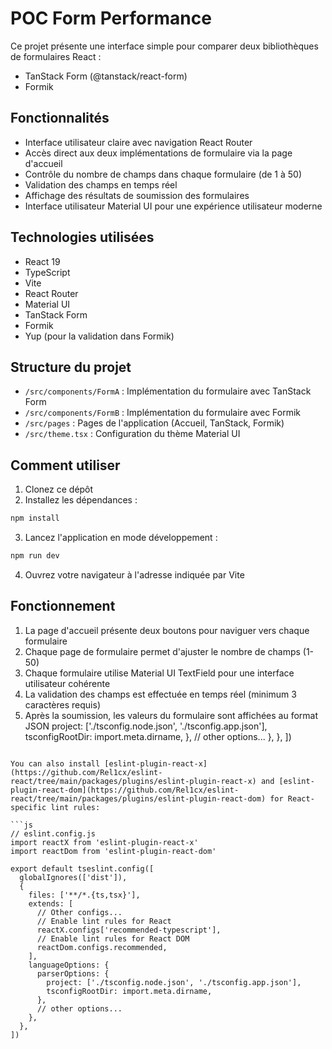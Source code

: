 # POC Form Performance

Ce projet présente une interface simple pour comparer deux bibliothèques de formulaires React :

- TanStack Form (@tanstack/react-form)
- Formik

## Fonctionnalités

- Interface utilisateur claire avec navigation React Router
- Accès direct aux deux implémentations de formulaire via la page d'accueil
- Contrôle du nombre de champs dans chaque formulaire (de 1 à 50)
- Validation des champs en temps réel
- Affichage des résultats de soumission des formulaires
- Interface utilisateur Material UI pour une expérience utilisateur moderne

## Technologies utilisées

- React 19
- TypeScript
- Vite
- React Router
- Material UI
- TanStack Form
- Formik
- Yup (pour la validation dans Formik)

## Structure du projet

- `/src/components/FormA` : Implémentation du formulaire avec TanStack Form
- `/src/components/FormB` : Implémentation du formulaire avec Formik
- `/src/pages` : Pages de l'application (Accueil, TanStack, Formik)
- `/src/theme.tsx` : Configuration du thème Material UI

## Comment utiliser

1. Clonez ce dépôt
2. Installez les dépendances :

```bash
npm install
```

3. Lancez l'application en mode développement :

```bash
npm run dev
```

4. Ouvrez votre navigateur à l'adresse indiquée par Vite

## Fonctionnement

1. La page d'accueil présente deux boutons pour naviguer vers chaque formulaire
2. Chaque page de formulaire permet d'ajuster le nombre de champs (1-50)
3. Chaque formulaire utilise Material UI TextField pour une interface utilisateur cohérente
4. La validation des champs est effectuée en temps réel (minimum 3 caractères requis)
5. Après la soumission, les valeurs du formulaire sont affichées au format JSON
   project: ['./tsconfig.node.json', './tsconfig.app.json'],
   tsconfigRootDir: import.meta.dirname,
   },
   // other options...
   },
   },
   ])

````

You can also install [eslint-plugin-react-x](https://github.com/Rel1cx/eslint-react/tree/main/packages/plugins/eslint-plugin-react-x) and [eslint-plugin-react-dom](https://github.com/Rel1cx/eslint-react/tree/main/packages/plugins/eslint-plugin-react-dom) for React-specific lint rules:

```js
// eslint.config.js
import reactX from 'eslint-plugin-react-x'
import reactDom from 'eslint-plugin-react-dom'

export default tseslint.config([
  globalIgnores(['dist']),
  {
    files: ['**/*.{ts,tsx}'],
    extends: [
      // Other configs...
      // Enable lint rules for React
      reactX.configs['recommended-typescript'],
      // Enable lint rules for React DOM
      reactDom.configs.recommended,
    ],
    languageOptions: {
      parserOptions: {
        project: ['./tsconfig.node.json', './tsconfig.app.json'],
        tsconfigRootDir: import.meta.dirname,
      },
      // other options...
    },
  },
])
````
